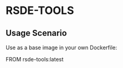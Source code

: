 # RSDE-TOOLS

## Usage Scenario

Use as a base image in your own Dockerfile:

FROM rsde-tools:latest



